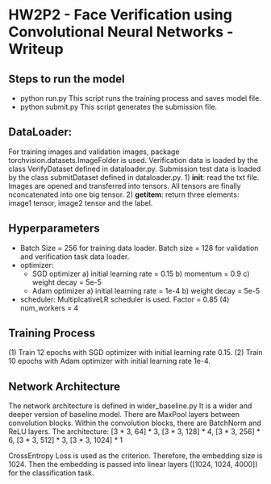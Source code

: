 # HW2P2 - Face Verification using Convolutional Neural Networks - Writeup

## Steps to run the model
- python run.py
This script runs the training process and saves model file.
- python submit.py
This script generates the submission file. 

## DataLoader:
For training images and validation images, package torchvision.datasets.ImageFolder is used.
Verification data is loaded by the class VerifyDataset defined in dataloader.py. 
Submission test data is loaded by the class submitDataset defined in dataloader.py.
	1) __init__: read the txt file. Images are opened and transferred into tensors. All tensors are finally nconcatenated into one big tensor.
	2) __getitem__: return three elements: image1 tensor, image2 tensor and the label.

## Hyperparameters
- Batch Size = 256 for training data loader.  Batch size = 128 for validation and verification task data loader. 
- optimizer: 
  - SGD optimizer
	a) initial learning rate = 0.15
	b) momentum = 0.9
	c) weight decay = 5e-5
  - Adam optimizer
	a) initial learning rate = 1e-4
	b) weight decay = 5e-5
- scheduler:
MultiplcativeLR scheduler is used. Factor = 0.85
(4) num_workers = 4

## Training Process
(1) Train 12 epochs with SGD optimizer with initial learning rate 0.15. 
(2) Train 10 epochs with Adam optimizer with initial learning rate 1e-4.

## Network Architecture
The network architecture is defined in wider_baseline.py
It is a wider and deeper version of baseline model. There are MaxPool layers between convolution blocks. Within the convolution blocks, there are BatchNorm and ReLU layers.
The architecture: [3 * 3, 64] * 3, [3 * 3, 128] * 4, [3 * 3, 256] * 6, [3 * 3, 512] * 3, [3 * 3, 1024] * 1

CrossEntropy Loss is used as the criterion. 
Therefore, the embedding size is 1024. Then the embedding is passed into linear layers ([1024, 1024, 4000]) for the classification task.
